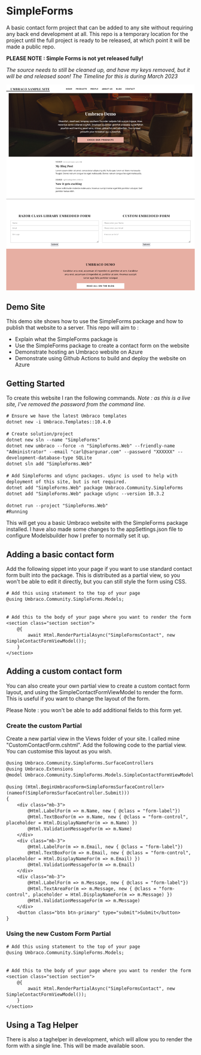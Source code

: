 # SimpleForms

A basic contact form project that can be added to any site without requiring any back end development at all. This repo is a temporary location for the project until the full project is ready to be released, at which point it will be made a public repo.

**PLEASE NOTE : Simple Forms is not yet released fully!**

_The source needs to still be cleaned up, and have my keys removed, but it will be and released soon! The Timeline for this is during March 2023_

![Alt text](Assets/screenshot.png)

## Demo Site

This demo site shows how to use the SimpleForms package and how to publish that website to a server. This repo will aim to :

-   Explain what the SimpleForms package is
-   Use the SimpleForms package to create a contact form on the website
-   Demonstrate hosting an Umbraco website on Azure
-   Demonstrate using Github Actions to build and deploy the website on Azure

## Getting Started

To create this website I ran the following commands. _Note : as this is a live site, I've removed the password from the command line._

    # Ensure we have the latest Umbraco templates
    dotnet new -i Umbraco.Templates::10.4.0

    # Create solution/project
    dotnet new sln --name "SimpleForms"
    dotnet new umbraco --force -n "SimpleForms.Web" --friendly-name "Administrator" --email "carl@sargunar.com" --password "XXXXXX" --development-database-type SQLite
    dotnet sln add "SimpleForms.Web"

    # Add SimpleForms and uSync packages. uSync is used to help with deployment of this site, but is not required.
    dotnet add "SimpleForms.Web" package Umbraco.Community.SimpleForms
    dotnet add "SimpleForms.Web" package uSync --version 10.3.2

    dotnet run --project "SimpleForms.Web"
    #Running

This will get you a basic Umbraco website with the SimpleForms package installed. I have also made some changes to the appSettings.json file to configure Modelsbuilder how I prefer to normally set it up.

## Adding a basic contact form

Add the following sippet into your page if you want to use standard contact form built into the package. This is distributed as a partial view, so you won't be able to edit it directly, but you can still style the form using CSS.

    # Add this using statement to the top of your page
    @using Umbraco.Community.SimpleForms.Models;


    # Add this to the body of your page where you want to render the form
    <section class="section section">
        @{
            await Html.RenderPartialAsync("SimpleFormsContact", new SimpleContactFormViewModel());
        }
    </section>

## Adding a custom contact form

You can also create your own partial view to create a custom contact form layout, and using the SimpleContactFormViewModel to render the form. This is useful if you want to change the layout of the form.

Please Note : you won't be able to add additional fields to this form yet.

### Create the custom Partial

Create a new partial view in the Views folder of your site. I called mine "CustomContactForm.cshtml". Add the following code to the partial view. You can customise this layout as you wish.

    @using Umbraco.Community.SimpleForms.SurfaceControllers
    @using Umbraco.Extensions
    @model Umbraco.Community.SimpleForms.Models.SimpleContactFormViewModel

    @using (Html.BeginUmbracoForm<SimpleFormsSurfaceController>(nameof(SimpleFormsSurfaceController.Submit)))
    {
        <div class="mb-3">
            @Html.LabelFor(m => m.Name, new { @class = "form-label"})
            @Html.TextBoxFor(m => m.Name, new { @class = "form-control", placeholder = Html.DisplayNameFor(m => m.Name) })
            @Html.ValidationMessageFor(m => m.Name)
        </div>
        <div class="mb-3">
            @Html.LabelFor(m => m.Email, new { @class = "form-label"})
            @Html.TextBoxFor(m => m.Email, new { @class = "form-control", placeholder = Html.DisplayNameFor(m => m.Email) })
            @Html.ValidationMessageFor(m => m.Email)
        </div>
        <div class="mb-3">
            @Html.LabelFor(m => m.Message, new { @class = "form-label"})
            @Html.TextAreaFor(m => m.Message, new { @class = "form-control", placeholder = Html.DisplayNameFor(m => m.Message) })
            @Html.ValidationMessageFor(m => m.Message)
        </div>
        <button class="btn btn-primary" type="submit">Submit</button>
    }

### Using the new Custom Form Partial

    # Add this using statement to the top of your page
    @using Umbraco.Community.SimpleForms.Models;


    # Add this to the body of your page where you want to render the form
    <section class="section section">
        @{
            await Html.RenderPartialAsync("SimpleFormsContact", new SimpleContactFormViewModel());
        }
    </section>

## Using a Tag Helper

There is also a taghelper in development, which will allow you to render the form with a single line. This will be made available soon.
